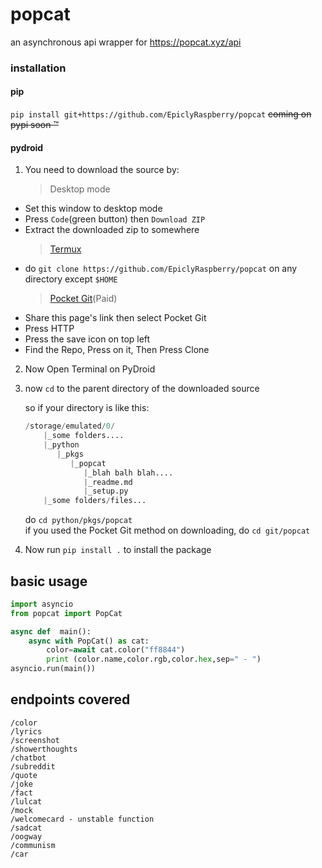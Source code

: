 # popcat
an asynchronous api wrapper for https://popcat.xyz/api
### installation
#### pip
`pip install git+https://github.com/EpiclyRaspberry/popcat`
~~coming on pypi soon ™~~
#### pydroid
1. You need to download the source by:
    > Desktop mode
- Set this window to desktop mode
- Press `Code`(green button) then `Download ZIP`
- Extract the downloaded zip to somewhere
  > [Termux](https://termux.com/)
- do `git clone https://github.com/EpiclyRaspberry/popcat` on any directory except `$HOME`
  > [Pocket Git](http://pocketgit.com/)(Paid)
- Share this page's link then select Pocket Git
- Press HTTP
- Press the save icon on top left
- Find the Repo, Press on it, Then Press Clone
2. Now Open Terminal on PyDroid
3. now `cd` to the parent directory of the downloaded source<br>
     
     so if your directory is like this:
     ```py
     /storage/emulated/0/
         |_some folders....
         |_python
            |_pkgs
               |_popcat
                  |_blah balh blah....
                  |_readme.md
                  |_setup.py
         |_some folders/files...
     ```
     do `cd python/pkgs/popcat`<br>
     if you used the Pocket Git method on downloading, do `cd git/popcat`
4. Now run `pip install .` to install the package 
## basic usage
```python
import asyncio
from popcat import PopCat

async def  main():
    async with PopCat() as cat:
        color=await cat.color("ff8844")
        print (color.name,color.rgb,color.hex,sep=" - ")
asyncio.run(main())
```
## endpoints covered
```
/color
/lyrics
/screenshot
/showerthoughts
/chatbot
/subreddit
/quote
/joke
/fact
/lulcat
/mock
/welcomecard - unstable function
/sadcat
/oogway
/communism
/car
```
